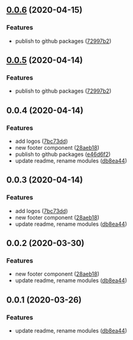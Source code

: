 ## [0.0.6](https://github.com/notiz-dev/design/compare/v0.0.4...v0.0.6) (2020-04-15)


### Features

* publish to github packages ([72997b2](https://github.com/notiz-dev/design/commit/72997b267c186b33a0bf88decec81760399127e6))



## [0.0.5](https://github.com/notiz-dev/design/compare/v0.0.4...v0.0.5) (2020-04-14)


### Features

* publish to github packages ([72997b2](https://github.com/notiz-dev/design/commit/72997b267c186b33a0bf88decec81760399127e6))



## 0.0.4 (2020-04-14)


### Features

* add logos ([7bc73dd](https://github.com/notiz-dev/design/commit/7bc73ddae35a29aad57f7ac8163746234de246e5))
* new footer component ([28aeb18](https://github.com/notiz-dev/design/commit/28aeb18fdbaef930d54a466969010a2fbe18066e))
* publish to github packages ([e46d6f2](https://github.com/notiz-dev/design/commit/e46d6f21f1d02dcb881830e0e264eaf7bfb6883b))
* update readme, rename modules ([db8ea44](https://github.com/notiz-dev/design/commit/db8ea44d7854dfebfce551324c41db5e180d2457))



## 0.0.3 (2020-04-14)


### Features

* add logos ([7bc73dd](https://github.com/notiz-dev/design/commit/7bc73ddae35a29aad57f7ac8163746234de246e5))
* new footer component ([28aeb18](https://github.com/notiz-dev/design/commit/28aeb18fdbaef930d54a466969010a2fbe18066e))
* update readme, rename modules ([db8ea44](https://github.com/notiz-dev/design/commit/db8ea44d7854dfebfce551324c41db5e180d2457))



## 0.0.2 (2020-03-30)


### Features

* new footer component ([28aeb18](https://github.com/notiz-dev/design/commit/28aeb18fdbaef930d54a466969010a2fbe18066e))
* update readme, rename modules ([db8ea44](https://github.com/notiz-dev/design/commit/db8ea44d7854dfebfce551324c41db5e180d2457))



## 0.0.1 (2020-03-26)


### Features

* update readme, rename modules ([db8ea44](https://github.com/notiz-dev/design/commit/db8ea44d7854dfebfce551324c41db5e180d2457))



